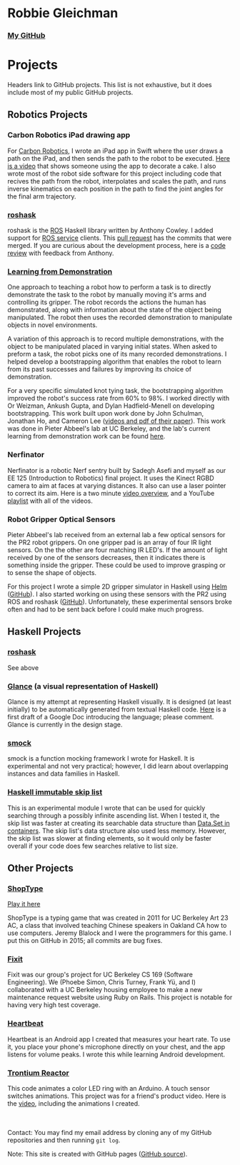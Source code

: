 # Robbie Gleichman #
### [My GitHub](https://github.com/rgleichman) ###

# Projects #
Headers link to GitHub projects. This list is not exhaustive, but it does include most of my public GitHub projects.

## Robotics Projects ##

### Carbon Robotics iPad drawing app ###
For [Carbon Robotics](http://www.carbon.ai), I wrote an iPad app in Swift where the user draws a path on the iPad, and then sends the path to the robot to be executed. [Here is a video](https://www.youtube.com/watch?v=Emq8VNhJx2s) that shows someone using the app to decorate a cake. I also wrote most of the robot side software for this project including code that recives the path from the robot, interpolates and scales the path, and runs inverse kinematics on each position in the path to find the joint angles for the final arm trajectory.

### [roshask](https://github.com/acowley/roshask) ###
roshask is the [ROS](http://www.ros.org) Haskell library written by Anthony Cowley. I added support for [ROS service](http://wiki.ros.org/Services) clients. This [pull request](https://github.com/acowley/roshask/pull/24) has the commits that were merged. If you are curious about the development process, here is a [code review](https://github.com/acowley/roshask/pull/22) with feedback from Anthony.

### [Learning from Demonstration](https://github.com/rgleichman/rapprentice) ###
One approach to teaching a robot how to perform a task is to directly demonstrate the task to the robot by manually moving it's arms and controlling its gripper. The robot records the actions the human has demonstrated, along with information about the state of the object being manipulated. The robot then uses the recorded demonstration to manipulate objects in novel environments.

A variation of this approach is to record multiple demonstrations, with the object to be manipulated placed in varying initial states. When asked to preform a task, the robot picks one of its many recorded demonstrations. I helped develop a bootstrapping algorithm that enables the robot to learn from its past successes and failures by improving its choice of demonstration.

For a very specific simulated knot tying task, the bootstrapping algorithm improved the robot's success rate from 60% to 98%. I worked directly with Or Weizman, Ankush Gupta, and Dylan Hadfield-Menell on developing bootstrapping. This work built upon work done by John Schulman, Jonathan Ho, and Cameron Lee ([videos and pdf of their paper](http://rll.berkeley.edu/isrr2013lfd/)). This work was done in Pieter Abbeel's lab at UC Berkeley, and the lab's current learning from demonstration work can be found [here](http://lfd.readthedocs.org/en/latest/).

### Nerfinator ###
Nerfinator is a robotic Nerf sentry built by Sadegh Asefi and myself as our EE 125 (Introduction to Robotics) final project. It uses the Kinect RGBD camera to aim at faces at varying distances. It also can use a laser pointer to correct its aim. Here is a two minute [video overview](https://www.youtube.com/watch?v=oau05MdCPMc), and a YouTube [playlist](https://www.youtube.com/watch?v=3zx1phhTI8c&list=PLj1b-zmkThBO8FdYdLjTq-sJV3GInXYMh) with all of the videos.

### Robot Gripper Optical Sensors ###
Pieter Abbeel's lab received from an external lab a few optical sensors for the PR2 robot grippers. On one gripper pad is an array of four IR light sensors. On the the other are four matching IR LED's. If the amount of light received by one of the sensors decreases, then it indicates there is something inside the gripper. These could be used to improve grasping or to sense the shape of objects.

For this project I wrote a simple 2D gripper simulator in Haskell using [Helm](http://helm-engine.org/) ([GitHub](https://github.com/rgleichman/sense)).
I also started working on using these sensors with the PR2 using ROS and roshask ([GitHub](https://github.com/rgleichman/uwsensor_demos)). Unfortunately, these experimental sensors broke often and had to be sent back before I could make much progress.

## Haskell Projects ##

### [roshask](https://github.com/acowley/roshask) ###
See above

### [Glance](https://github.com/rgleichman/glance) (a visual representation of Haskell) ###
Glance is my attempt at representing Haskell visually. It is designed (at least initially) to be automatically generated from textual Haskell code. [Here](https://docs.google.com/document/d/1iLP4izhdJU2qlU2nasb7dfQAm7hytcl5IYcgi7dXHSk/edit?usp=sharing) is a first draft of a Google Doc introducing the language; please comment. Glance is currently in the design stage.

### [smock](https://github.com/rgleichman/smock) ###
smock is a function mocking framework I wrote for Haskell. It is experimental and not very practical; however, I did learn about overlapping instances and data families in Haskell.

### [Haskell immutable skip list](https://github.com/rgleichman/skip) ###
This is an experimental module I wrote that can be used for quickly searching through a possibly infinite ascending list. When I tested it, the skip list was faster at creating its searchable data structure than [Data.Set in containers](http://hackage.haskell.org/package/containers-0.5.6.3/docs/Data-Set.html). The skip list's data structure also used less memory. However, the skip list was slower at finding elements, so it would only be faster overall if your code does few searches relative to list size.

## Other Projects ##
### [ShopType](https://github.com/rgleichman/shoptype) ###
[Play it here](http://rgleichman.github.io/shoptype)

ShopType is a typing game that was created in 2011 for UC Berkeley Art 23 AC, a class that involved teaching Chinese speakers in Oakland CA how to use computers. Jeremy Blalock and I were the programmers for this game. I put this on GitHub in 2015; all commits are bug fixes.

### [Fixit](https://github.com/phoebesimon/fixit) ###
Fixit was our group's project for UC Berkeley CS 169 (Software Engineering). We (Phoebe Simon, Chris Turney, Frank Yü,  and I) collaborated with a UC Berkeley housing employee to make a new maintenance request website using Ruby on Rails. This project is notable for having very high test coverage.

### [Heartbeat](https://github.com/rgleichman/heartBeat) ###
Heartbeat is an Android app I created that measures your heart rate. To use it, you place your phone's microphone directly on your chest, and the app listens for volume peaks. I wrote this while learning Android development.

### [Trontium Reactor](https://github.com/rgleichman/reactor) ###
This code animates a color LED ring with an Arduino. A touch sensor switches animations. This project was for a friend's product video. Here is the [video](https://vimeo.com/88085657), including the animations I created.

<br></br>
Contact: You may find my email address by cloning any of my GitHub repositories and then running `git log`.

Note: This site is created with GitHub pages ([GitHub source](https://github.com/rgleichman/rgleichman.github.io)).
